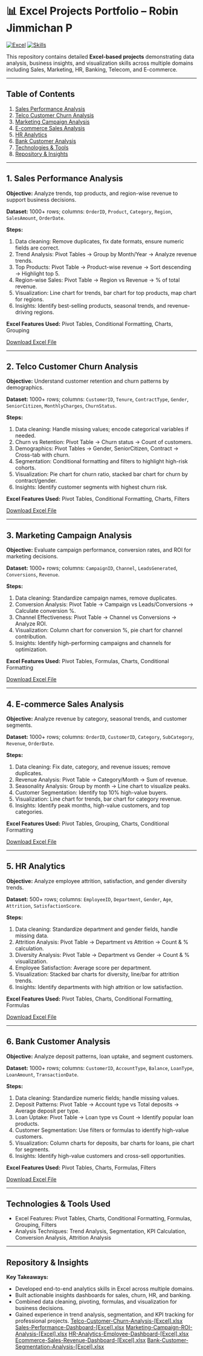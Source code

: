 # 📊 Excel Projects Portfolio – Robin Jimmichan P

[![Excel](https://img.shields.io/badge/Excel-Data_Analysis-green)](https://www.microsoft.com/en-us/microsoft-365/excel) 
[![Skills](https://img.shields.io/badge/Skills-Business_Analysis-blue)](https://www.linkedin.com/in/robin-jimmichan-pooppally-676061291)

This repository contains detailed **Excel-based projects** demonstrating data analysis, business insights, and visualization skills across multiple domains including Sales, Marketing, HR, Banking, Telecom, and E-commerce.

---

## Table of Contents
1. [Sales Performance Analysis](#1-sales-performance-analysis)  
2. [Telco Customer Churn Analysis](#2-telco-customer-churn-analysis)  
3. [Marketing Campaign Analysis](#3-marketing-campaign-analysis)  
4. [E-commerce Sales Analysis](#4-e-commerce-sales-analysis)  
5. [HR Analytics](#5-hr-analytics)  
6. [Bank Customer Analysis](#6-bank-customer-analysis)  
7. [Technologies & Tools](#technologies--tools-used)  
8. [Repository & Insights](#repository--insights)  

---

## 1. Sales Performance Analysis
**Objective:** Analyze trends, top products, and region-wise revenue to support business decisions.  

**Dataset:** 1000+ rows; columns: `OrderID`, `Product`, `Category`, `Region`, `SalesAmount`, `OrderDate`.  

**Steps:**
1. Data cleaning: Remove duplicates, fix date formats, ensure numeric fields are correct.  
2. Trend Analysis: Pivot Tables → Group by Month/Year → Analyze revenue trends.  
3. Top Products: Pivot Table → Product-wise revenue → Sort descending → Highlight top 5.  
4. Region-wise Sales: Pivot Table → Region vs Revenue → % of total revenue.  
5. Visualization: Line chart for trends, bar chart for top products, map chart for regions.  
6. Insights: Identify best-selling products, seasonal trends, and revenue-driving regions.

**Excel Features Used:** Pivot Tables, Conditional Formatting, Charts, Grouping  

[Download Excel File](./Sales-Performance-Dashboard-[Excel].xlsx)

---

## 2. Telco Customer Churn Analysis
**Objective:** Understand customer retention and churn patterns by demographics.  

**Dataset:** 1000+ rows; columns: `CustomerID`, `Tenure`, `ContractType`, `Gender`, `SeniorCitizen`, `MonthlyCharges`, `ChurnStatus`.  

**Steps:**
1. Data cleaning: Handle missing values; encode categorical variables if needed.  
2. Churn vs Retention: Pivot Table → Churn status → Count of customers.  
3. Demographics: Pivot Tables → Gender, SeniorCitizen, Contract → Cross-tab with churn.  
4. Segmentation: Conditional formatting and filters to highlight high-risk cohorts.  
5. Visualization: Pie chart for churn ratio, stacked bar chart for churn by contract/gender.  
6. Insights: Identify customer segments with highest churn risk.

**Excel Features Used:** Pivot Tables, Conditional Formatting, Charts, Filters  

[Download Excel File](./Telco-Customer-Churn-Analysis-[Excel].xlsx)

---

## 3. Marketing Campaign Analysis
**Objective:** Evaluate campaign performance, conversion rates, and ROI for marketing decisions.  

**Dataset:** 1000+ rows; columns: `CampaignID`, `Channel`, `LeadsGenerated`, `Conversions`, `Revenue`.  

**Steps:**
1. Data cleaning: Standardize campaign names, remove duplicates.  
2. Conversion Analysis: Pivot Table → Campaign vs Leads/Conversions → Calculate conversion %.  
3. Channel Effectiveness: Pivot Table → Channel vs Conversions → Analyze ROI.  
4. Visualization: Column chart for conversion %, pie chart for channel contribution.  
5. Insights: Identify high-performing campaigns and channels for optimization.

**Excel Features Used:** Pivot Tables, Formulas, Charts, Conditional Formatting  

[Download Excel File](./Marketing-Campaign-ROI-Analysis-[Excel].xlsx)

---

## 4. E-commerce Sales Analysis
**Objective:** Analyze revenue by category, seasonal trends, and customer segments.  

**Dataset:** 1000+ rows; columns: `OrderID`, `CustomerID`, `Category`, `SubCategory`, `Revenue`, `OrderDate`.  

**Steps:**
1. Data cleaning: Fix date, category, and revenue issues; remove duplicates.  
2. Revenue Analysis: Pivot Table → Category/Month → Sum of revenue.  
3. Seasonality Analysis: Group by month → Line chart to visualize peaks.  
4. Customer Segmentation: Identify top 10% high-value buyers.  
5. Visualization: Line chart for trends, bar chart for category revenue.  
6. Insights: Identify peak months, high-value customers, and top categories.

**Excel Features Used:** Pivot Tables, Grouping, Charts, Conditional Formatting  

[Download Excel File](./Ecommerce-Sales-Revenue-Dashboard-[Excel].xlsx)

---

## 5. HR Analytics
**Objective:** Analyze employee attrition, satisfaction, and gender diversity trends.  

**Dataset:** 500+ rows; columns: `EmployeeID`, `Department`, `Gender`, `Age`, `Attrition`, `SatisfactionScore`.  

**Steps:**
1. Data cleaning: Standardize department and gender fields, handle missing data.  
2. Attrition Analysis: Pivot Table → Department vs Attrition → Count & % calculation.  
3. Diversity Analysis: Pivot Table → Department vs Gender → Count & % visualization.  
4. Employee Satisfaction: Average score per department.  
5. Visualization: Stacked bar charts for diversity, line/bar for attrition trends.  
6. Insights: Identify departments with high attrition or low satisfaction.

**Excel Features Used:** Pivot Tables, Charts, Conditional Formatting, Formulas  

[Download Excel File](./HR-Analytics-Employee-Dashboard-[Excel].xlsx)

---

## 6. Bank Customer Analysis
**Objective:** Analyze deposit patterns, loan uptake, and segment customers.  

**Dataset:** 1000+ rows; columns: `CustomerID`, `AccountType`, `Balance`, `LoanType`, `LoanAmount`, `TransactionDate`.  

**Steps:**
1. Data cleaning: Standardize numeric fields; handle missing values.  
2. Deposit Patterns: Pivot Table → Account type vs Total deposits → Average deposit per type.  
3. Loan Uptake: Pivot Table → Loan type vs Count → Identify popular loan products.  
4. Customer Segmentation: Use filters or formulas to identify high-value customers.  
5. Visualization: Column charts for deposits, bar charts for loans, pie chart for segments.  
6. Insights: Identify high-value customers and cross-sell opportunities.

**Excel Features Used:** Pivot Tables, Charts, Formulas, Filters  

[Download Excel File](./Bank-Customer-Segmentation-Analysis-[Excel].xls)

---

## Technologies & Tools Used
- Excel Features: Pivot Tables, Charts, Conditional Formatting, Formulas, Grouping, Filters  
- Analysis Techniques: Trend Analysis, Segmentation, KPI Calculation, Conversion Analysis, Attrition Analysis  

---

## Repository & Insights



**Key Takeaways:**
- Developed end-to-end analytics skills in Excel across multiple domains.  
- Built actionable insights dashboards for sales, churn, HR, and banking.  
- Combined data cleaning, pivoting, formulas, and visualization for business decisions.  
- Gained experience in trend analysis, segmentation, and KPI tracking for professional projects.
[Telco-Customer-Churn-Analysis-[Excel].xlsx](https://github.com/user-attachments/files/22580798/Telco-Customer-Churn-Analysis-.Excel.xlsx)
[Sales-Performance-Dashboard-[Excel].xlsx](https://github.com/user-attachments/files/22580797/Sales-Performance-Dashboard-.Excel.xlsx)
[Marketing-Campaign-ROI-Analysis-[Excel].xlsx](https://github.com/user-attachments/files/22580796/Marketing-Campaign-ROI-Analysis-.Excel.xlsx)
[HR-Analytics-Employee-Dashboard-[Excel].xlsx](https://github.com/user-attachments/files/22580795/HR-Analytics-Employee-Dashboard-.Excel.xlsx)
[Ecommerce-Sales-Revenue-Dashboard-[Excel].xlsx](https://github.com/user-attachments/files/22580794/Ecommerce-Sales-Revenue-Dashboard-.Excel.xlsx)
[Bank-Customer-Segmentation-Analysis-[Excel].xlsx](https://github.com/user-attachments/files/22580793/Bank-Customer-Segmentation-Analysis-.Excel.xlsx)

